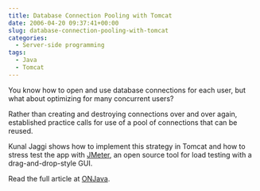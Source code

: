 ```yaml
---
title: Database Connection Pooling with Tomcat
date: 2006-04-20 09:37:41+00:00
slug: database-connection-pooling-with-tomcat
categories:
  - Server-side programming
tags:
  - Java
  - Tomcat
---
```


You know how to open and use database connections for each user, but what about optimizing for many concurrent users?

Rather than creating and destroying connections over and over again, established practice calls for use of a pool of connections that can be reused.

Kunal Jaggi shows how to implement this strategy in Tomcat and how to stress test the app with [JMeter](http://jakarta.apache.org/jmeter/), an open source tool for load testing with a drag-and-drop-style GUI.

Read the full article at [ONJava](http://www.onjava.com/pub/a/onjava/2006/04/19/database-connection-pooling-with-tomcat.html).
